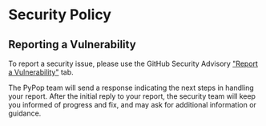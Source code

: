 # Security Policy

## Reporting a Vulnerability

To report a security issue, please use the GitHub Security Advisory
["Report a Vulnerability"](https://github.com/alexlancaster/pypop/security) tab.

The PyPop team will send a response indicating the next steps in handling your report.
After the initial reply to your report, the security team will keep you informed of progress
and fix, and may ask for additional information or guidance.
